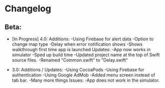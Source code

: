 # Changelog

## Beta:

- [In Progress] 4.0:
Additions:
-Using Firebase for alert data
-Option to change map type
-Delay when error notification shows
-Shows walkthrough first time app is launched
Updates:
-App now works in simulator
-Sped up build time
-Updated project name at the top of Swift source files.
-Renamed "Common.swift" to "Delay.swift"

- 3.0: 
Additions / Updates:
-Using CocoaPods
-Using Firebase for authentication
-Using Google AdMob
-Added menu screen instead of tab bar.
-Many more things
Issues:
-App does not work in the simulator.

